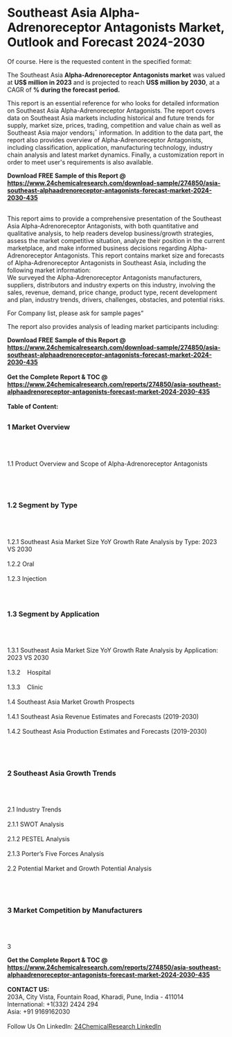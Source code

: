 <h1>Southeast Asia Alpha-Adrenoreceptor Antagonists Market, Outlook and Forecast 2024-2030</h1><p>Of course. Here is the requested content in the specified format:




</p><p>The Southeast Asia <strong>Alpha-Adrenoreceptor Antagonists market</strong> was valued at <strong>US$ million in 2023</strong> and is projected to reach <strong>US$ million by 2030</strong>, at a CAGR of <strong>% during the forecast period.</strong></p><p>This report is an essential reference for who looks for detailed information on Southeast Asia Alpha-Adrenoreceptor Antagonists. The report covers data on Southeast Asia markets including historical and future trends for supply, market size, prices, trading, competition and value chain as well as Southeast Asia major vendors¡¯ information. In addition to the data part, the report also provides overview of Alpha-Adrenoreceptor Antagonists, including classification, application, manufacturing technology, industry chain analysis and latest market dynamics. Finally, a customization report in order to meet user's requirements is also available.</p><div><b>Download FREE Sample of this Report @ 
            <a href="https://www.24chemicalresearch.com/download-sample/274850/asia-southeast-alphaadrenoreceptor-antagonists-forecast-market-2024-2030-435">
            https://www.24chemicalresearch.com/download-sample/274850/asia-southeast-alphaadrenoreceptor-antagonists-forecast-market-2024-2030-435</a></b></div><br><p>This report aims to provide a comprehensive presentation of the Southeast Asia Alpha-Adrenoreceptor Antagonists, with both quantitative and qualitative analysis, to help readers develop business/growth strategies, assess the market competitive situation, analyze their position in the current marketplace, and make informed business decisions regarding Alpha-Adrenoreceptor Antagonists. This report contains market size and forecasts of Alpha-Adrenoreceptor Antagonists in Southeast Asia, including the following market information:<br>
We surveyed the Alpha-Adrenoreceptor Antagonists manufacturers, suppliers, distributors and industry experts on this industry, involving the sales, revenue, demand, price change, product type, recent development and plan, industry trends, drivers, challenges, obstacles, and potential risks.</p><p>For Company list, please ask for sample pages”</p><p>The report also provides analysis of leading market participants including:</p><div><b>Download FREE Sample of this Report @ 
            <a href="https://www.24chemicalresearch.com/download-sample/274850/asia-southeast-alphaadrenoreceptor-antagonists-forecast-market-2024-2030-435">
            https://www.24chemicalresearch.com/download-sample/274850/asia-southeast-alphaadrenoreceptor-antagonists-forecast-market-2024-2030-435</a></b></div><br><div><b>Get the Complete Report & TOC @ 
            <a href="https://www.24chemicalresearch.com/reports/274850/asia-southeast-alphaadrenoreceptor-antagonists-forecast-market-2024-2030-435">
            https://www.24chemicalresearch.com/reports/274850/asia-southeast-alphaadrenoreceptor-antagonists-forecast-market-2024-2030-435</a></b></div><br>
            <b>Table of Content:</b><p><h2><span style="font-size:16px"><strong>1 Market Overview&nbsp;&nbsp; &nbsp;</strong></span></h2><br />
<br />
<p>1.1 Product Overview and Scope of Alpha-Adrenoreceptor Antagonists&nbsp;</p><br />
<br />
<h2><strong><span style="font-size:16px">1.2 Segment by Type&nbsp;&nbsp; &nbsp;</span></strong></h2><br />
<br />
<p>1.2.1 Southeast Asia Market Size YoY Growth Rate Analysis by Type: 2023 VS 2030&nbsp;&nbsp; &nbsp;<br /><br />
1.2.2 Oral&nbsp;&nbsp; &nbsp;<br /><br />
1.2.3 Injection<br /><br />
<br />
<h2><span style="font-size:16px"><strong>1.3 Segment by Application&nbsp;&nbsp;</strong></span></h2><br />
<br />
<p>1.3.1 Southeast Asia Market Size YoY Growth Rate Analysis by Application: 2023 VS 2030&nbsp;&nbsp; &nbsp;<br /><br />
1.3.2&nbsp;&nbsp; &nbsp;Hospital<br /><br />
1.3.3&nbsp;&nbsp; &nbsp;Clinic<br /><br />
1.4 Southeast Asia Market Growth Prospects&nbsp;&nbsp; &nbsp;<br /><br />
1.4.1 Southeast Asia Revenue Estimates and Forecasts (2019-2030)&nbsp;&nbsp; &nbsp;<br /><br />
1.4.2 Southeast Asia Production Estimates and Forecasts (2019-2030)&nbsp;&nbsp;</p><br />
<br />
<h2><span style="font-size:16px"><strong>2 Southeast Asia Growth Trends&nbsp;&nbsp; &nbsp;</strong></span></h2><br />
<br />
<p>2.1 Industry Trends&nbsp;&nbsp; &nbsp;<br /><br />
2.1.1 SWOT Analysis&nbsp;&nbsp; &nbsp;<br /><br />
2.1.2 PESTEL Analysis&nbsp;&nbsp; &nbsp;<br /><br />
2.1.3 Porter&rsquo;s Five Forces Analysis&nbsp;&nbsp; &nbsp;<br /><br />
2.2 Potential Market and Growth Potential Analysis&nbsp;&nbsp; &nbsp;</p><br />
<br />
<h2><span style="font-size:16px"><strong>3 Market Competition by Manufacturers&nbsp;&nbsp; </strong> </span></h2><br />
<br />
<p>3</p><div><b>Get the Complete Report & TOC @ 
            <a href="https://www.24chemicalresearch.com/reports/274850/asia-southeast-alphaadrenoreceptor-antagonists-forecast-market-2024-2030-435">
            https://www.24chemicalresearch.com/reports/274850/asia-southeast-alphaadrenoreceptor-antagonists-forecast-market-2024-2030-435</a></b></div><br><b>CONTACT US:</b><br>
            203A, City Vista, Fountain Road, Kharadi, Pune, India - 411014<br>
            International: +1(332) 2424 294<br>
            Asia: +91 9169162030 <br><br>
            Follow Us On LinkedIn: <a href="https://www.linkedin.com/company/24chemicalresearch/">24ChemicalResearch LinkedIn</a>